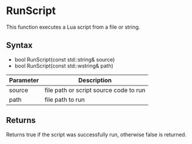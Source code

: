 # RunScript #
This function executes a Lua script from a file or string.

## Syntax ##
- bool RunScript(const std::string& source)
- bool RunScript(const std::wstring& path)

| Parameter | Description |
|-----|-----|
| source | file path or script source code to run |
| path | file path to run |

## Returns ##
Returns true if the script was successfully run, otherwise false is returned.

